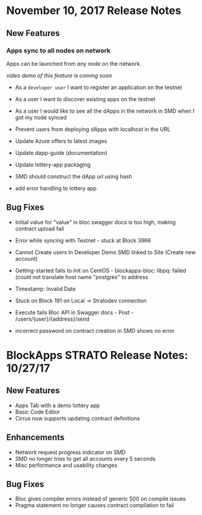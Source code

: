 # November 10, 2017 Release Notes

## New Features 

### Apps sync to all nodes on network

Apps can be launched from _any node_ on the network. 

_video demo of this feature is coming soon_

* As a `developer user` I want to register an application on the testnet

* As a user I want to discover existing apps on the testnet

* As a user I would like to see all the dApps in the network in SMD when I got my node synced

* Prevent users from deploying dApps with localhost in the URL

* Update Azure offers to latest images

* Update dapp-guide (documentation)

* Update lottery-app packaging

* SMD should construct the dApp url using hash

* add error handling to lottery app

## Bug Fixes

* Initial value for "value" in bloc swagger docs is too high, making contract upload fail

* Error while syncing with Testnet - stuck at Block 3966

* Cannot Create users In Developer Demo SMD linked to Site (Create new account)

* Getting-started fails to init on CentOS - blockapps-bloc: libpq: failed (could not translate host name "postgres" to address

* Timestamp: Invalid Date

* Stuck on Block 191 on Local -> Stratodev connection

* Execute fails Bloc API in Swagger docs - Post - /users/{user}/{address}/send

* incorrect password on contract creation in SMD shows no error

# BlockApps STRATO Release Notes: 10/27/17

## New Features
 - Apps Tab with a demo lottery app
 - Basic Code Editor
 - Cirrus now supports updating contract definitions

## Enhancements
 - Network request progress indicator on SMD
 - SMD no longer tries to get all accounts every 5 seconds
 - Misc performance and usability changes 

## Bug Fixes
 - Bloc gives compiler errors instead of generic 500 on compile issues
 - Pragma statement no longer causes contract compilation to fail
